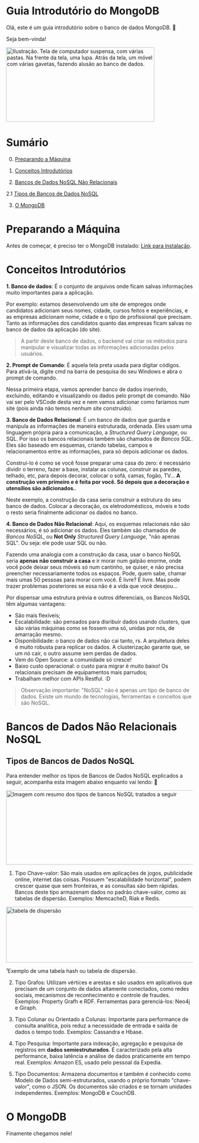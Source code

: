 # Guia Introdutório do MongoDB

Olá, este é um guia introdutório sobre o banco de dados MongoDB. 🍃 

Seja bem-vinda!

<img src=https://i.imgur.com/uF1tXio.gif alt="Ilustração. Tela de computador suspensa, com várias pastas. Na frente da tela, uma lupa. Atrás da tela, um móvel com várias gavetas, fazendo alusão ao banco de dados." width="400" height="200">

# Sumário

0. [Preparando a Máquina](#Preparando-a-Máquina)

1. [Conceitos Introdutórios](#Conceitos-Introdutórios)

2. [Bancos de Dados NoSQL Não Relacionais](#Bancos-de-Dados-NoSQL-Não-Relacionais)

2.1 [Tipos de Bancos de Dados NoSQL](#Tipos-de-Bancos-de-Dados-NoSQL)

3. [O MongoDB](#O-MongoDB)

# Preparando a Máquina

  Antes de começar, é preciso ter o MongoDB instalado: [Link para instalação](#https://medium.com/@NetoVieiraLeo/instalando-e-configurando-o-mongodb-no-windows-b1d4e1e58911).

# Conceitos Introdutórios

**1. Banco de dados**: É o conjunto de arquivos onde ficam salvas informações muito importantes para a aplicação. 

Por exemplo: estamos desenvolvendo um site de empregos onde candidatos adicionam seus nomes, cidade, cursos feitos e experiências, e as empresas adicionam nome, cidade e o tipo de profissional que precisam. Tanto as informações dos candidatos quanto das empresas ficam salvas no banco de dados da aplicação (do site). 

> A partir deste banco de dados, o backend vai criar os métodos para manipular e visualizar todas as informações adicionadas pelos usuários.

**2. Prompt de Comando**: É aquela tela preta usada para digitar códigos. Para ativá-la, digite cmd na barra de pesquisa do seu Windows e abra o prompt de comando. 

Nessa primeira etapa, vamos aprender banco de dados inserindo, excluindo, editando e visualizando os dados pelo prompt de comando. Não vai ser pelo VSCode desta vez e nem vamos adicionar como faríamos num site (pois ainda não temos nenhum site construído).

**3. Banco de Dados Relacional**: É um banco de dados que guarda e manipula as informações de maneira estruturada, ordenada. Eles usam uma linguagem própria para a comunicação, a *Structured Query Language*, ou SQL. Por isso os bancos relacionais também são chamados de *Bancos SQL*. Eles são baseado em esquemas, criando tabelas, campos e relacionamentos entre as informações, para só depois adicionar os dados. 

Construí-lo é como se você fosse preparar uma casa do zero: é necessário dividir o terreno, fazer a base, instalar as colunas, construir as paredes, telhado, etc, para depois decorar, colocar o sofá, camas, fogão, TV... **A construção vem primeiro e é feita por você. Só depois que a decoração e utensílios são adicionados.**. 

Neste exemplo, a construção da casa seria construir a estrutura do seu banco de dados. Colocar a decoração, os eletrodomésticos, móveis e todo o resto seria finalmente adicionar os dados no banco.

**4. Banco de Dados Não Relacional**: Aqui, os esquemas relacionais não são necessários, é só adicionar os dados. Eles também são chamados de *Bancos NoSQL*, ou **Not Only** *Structured Query Language*, "não apenas SQL". Ou seja: ele pode usar SQL ou não. 

Fazendo uma analogia com a construção da casa, usar o banco NoSQL seria **apenas não construir a casa** e ir morar num  galpão enorme, onde você pode deixar seus móveis só num cantinho, se quiser, e não precisa preencher necessariamente todos os espaços. Pode, quem sabe, chamar mais umas 50 pessoas para morar com você. É livre? É livre. Mas pode trazer problemas posteriores se essa não é a vida que você desejou... 

Por dispensar uma estrutura prévia e outros diferenciais, os Bancos NoSQL têm algumas vantagens:

 - São mais flexíveis;
 - Escalabilidade: são pensados para disribuir dados usando clusters, que são várias máquinas como se fossem uma só, unidas por nós, de amarração mesmo.
 - Disponibilidade: o banco de dados não cai tanto, rs. A arquitetura deles é muito robusta para replicar os dados. A clusterização garante que, se um nó cair, o outro assume sem perdas de dados.
 - Vem do Open Source: a comunidade só cresce!
 - Baixo custo operacional: o custo para migrar é muito baixo! Os relacionais precisam de equipamentos mais parrudos;
 - Trabalham melhor com APIs Restful. :D
 
 > Observação importante: "NoSQL" não é apenas um tipo de banco de dados. Existe um mundo de tecnologias, ferramentas e conceitos que são NoSQL.

# Bancos de Dados Não Relacionais NoSQL

## Tipos de Bancos de Dados NoSQL

Para entender melhor os tipos de Bancos de Dados NoSQL explicados a seguir, acompanha esta imagem abaixo enquanto vai lendo: 🔎

<img src=https://micreiros.com/wp-content/uploads/art1.jpg alt="Imagem com resumo dos tipos de bancos NoSQL tratados a seguir" width="700" height="200">

1. Tipo Chave-valor: São mais usados em aplicações de jogos, publicidade online, internet das coisas. Possuem "escalabilidade horizontal", podem crescer quase que sem fronteiras, e as consultas são bem rápidas. Bancos deste tipo armazenam dados no padrão chave-valor, como as tabelas de dispersão. Exemplos: MemcacheD, Riak e Redis. 

<img src=https://upload.wikimedia.org/wikipedia/commons/1/1c/Hash2.JPG alt="tabela de dispersão" width="700" height="150">

¹Exemplo de uma tabela hash ou tabela de dispersão.
 
2. Tipo Grafos: Utilizam vértices e arestas e são usados em aplicativos que precisam de um conjunto de dados altamente conectados, como redes sociais, mecanismos de reconhecimento e controle de fraudes. Exemplos: Property Grafh e RDF. Ferramentas para gerenciá-los: Neo4j e Giraph. 
 
3. Tipo Colunar ou Orientado a Colunas: Importante para performance de consulta analítica, pois reduz a necessidade de entrada e saída de dados o tempo todo. Exemplos: Cassandra e Hbase. 
 
4. Tipo Pesquisa: Importante para indexação, agregação e pesquisa de registros em **dados semiestruturados**. É caracterizado pela alta performance, baixa latência e análise de dados praticamente em tempo real. Exemplos: Amazon ES, usado pelo pessoal da Expedia.
 
5. Tipo Documentos: Armazena documentos e também é conhecido como Modelo de Dados semi-estruturados, usando o próprio formato "chave-valor", como o JSON. Os documentos são criados e se tornam unidades independentes. Exemplos: MongoDB e CouchDB.

# O MongoDB

Finamente chegamos nele!




